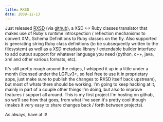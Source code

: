 ```yaml
---
title: RXSD
date: 2009-12-13
---
```


Just released <a href="http://projects.morsi.org/wiki/RXSD">RXSD</a> (via <a href="http://github.com/movitto/RXSD">github</a>), a XSD <-> Ruby classes translator that makes use of Ruby's runtime introspection / reflection mechanisms to convert XML Schema Definitions to Ruby classes on the fly. Also supported is generating string Ruby class definitions (to be subsequently written to the filesystem) as well as a XSD metadata library / extendable builder interface to add output support for whatever language you need (python, c++, java, xml and other various formats, etc). 

It's still pretty rough around the edges, I whipped it up in a little under a month (licensed under the LGPLv3+, so feel free to use it in proprietary apps, just make sure to publish the changes to RXSD itself back upstream), but most of whats there should be working. I'm going to keep hacking at it, mainly in part of a couple other things I'm doing, but also to improve features / support all around. This is my first project I'm hosting on github, so we'll see how that goes, from what I've seen it's pretty cool though (makes it very easy to share changes back / forth between projects). 

As always, have at it!
